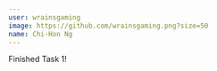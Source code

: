 ```yaml
---
user: wrainsgaming
image: https://github.com/wrainsgaming.png?size=50
name: Chi-Hon Ng 
---
```


Finished Task 1!
